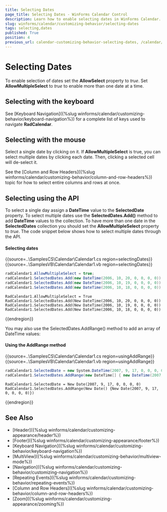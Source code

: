 ```yaml
---
title: Selecting Dates
page_title: Selecting Dates - WinForms Calendar Control
description: Learn how to enable selecting dates in WinForms Calendar.
slug: winforms/calendar/customizing-behavior/selecting-dates
tags: selecting,dates
published: True
position: 4
previous_url: calendar-customizing-behavior-selecting-dates, /calendar/customizing-behavior/selecting-dates
---
```


# Selecting Dates

To enable selection of dates set the __AllowSelect__ property to *true*. Set __AllowMultipleSelect__ to *true* to enable more than one date at a time.

## Selecting with the keyboard

See [Keyboard Navigation]({%slug winforms/calendar/customizing-behavior/keyboard-navigation%}) for a complete list of keys used to navigate __RadCalendar__.

## Selecting with the mouse

Select a single date by clicking on it. If __AllowMultipleSelect__ is true, you can select multiple dates by clicking each date. Then, clicking a selected cell will de-select it.

See the [Column and Row Headers]({%slug winforms/calendar/customizing-behavior/column-and-row-headers%}) topic for how to select entire columns and rows at once.

## Selecting using the API

To select a single day assign a __DateTime__ value to the __SelectedDate__ property. To select multiple dates use the __SelectedDates.Add()__ method to add __DateTime__ values to the collection. To have more than one date in the __SelectedDates__ collection you should set the __AllowMultipleSelect__ property to *true*. The code snippet below shows how to select multiple dates through the API. 

#### Selecting dates

{{source=..\SamplesCS\Calendar\Calendar1.cs region=selectingDates}} 
{{source=..\SamplesVB\Calendar\Calendar1.vb region=selectingDates}} 

````C#
radCalendar1.AllowMultipleSelect = true;
radCalendar1.SelectedDates.Add(new DateTime(2006, 10, 20, 0, 0, 0, 0));
radCalendar1.SelectedDates.Add(new DateTime(2006, 10, 19, 0, 0, 0, 0));
radCalendar1.SelectedDates.Add(new DateTime(2006, 10, 18, 0, 0, 0, 0));

````
````VB.NET
RadCalendar1.AllowMultipleSelect = True
RadCalendar1.SelectedDates.Add(New DateTime(2006, 10, 20, 0, 0, 0, 0))
RadCalendar1.SelectedDates.Add(New DateTime(2006, 10, 19, 0, 0, 0, 0))
RadCalendar1.SelectedDates.Add(New DateTime(2006, 10, 18, 0, 0, 0, 0))

````

{{endregion}} 
 
You may also use the SelectedDates.AddRange() method to add an array of DateTime values: 

#### Using the AddRange method


{{source=..\SamplesCS\Calendar\Calendar1.cs region=usingAddRange}} 
{{source=..\SamplesVB\Calendar\Calendar1.vb region=usingAddRange}} 

````C#
radCalendar1.SelectedDate = new System.DateTime(2007, 9, 17, 0, 0, 0, 0);
radCalendar1.SelectedDates.AddRange(new DateTime[] { new DateTime(2007, 9, 17, 0, 0, 0, 0) });

````
````VB.NET
RadCalendar1.SelectedDate = New Date(2007, 9, 17, 0, 0, 0, 0)
RadCalendar1.SelectedDates.AddRange(New Date() {New Date(2007, 9, 17, 0, 0, 0, 0)})

````

{{endregion}} 

## See Also

* [Header]({%slug winforms/calendar/customizing-appearance/header%})
* [Footer]({%slug winforms/calendar/customizing-appearance/footer%})
* [Keyboard Navigation]({%slug  winforms/calendar/customizing-behavior/keyboard-navigation%})
* [MultiView]({%slug winforms/calendar/customizing-behavior/multiview-mode%})
* [Navigation]({%slug winforms/calendar/customizing-behavior/customizing-navigation%})
* [Repeating Events]({%slug winforms/calendar/customizing-behavior/repeating-events%})
* [Column and Row Headers]({%slug winforms/calendar/customizing-behavior/column-and-row-headers%})
* [Zoom]({%slug winforms/calendar/customizing-appearance/zooming%})




